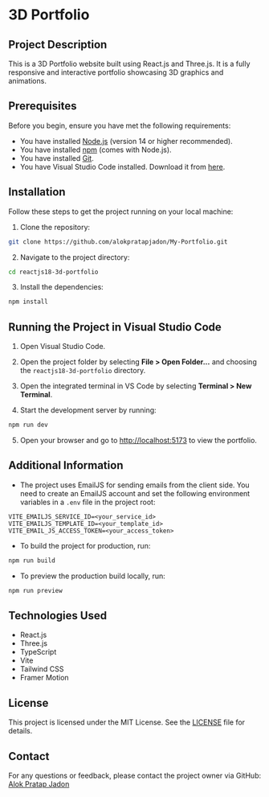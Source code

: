 # 3D Portfolio

## Project Description

This is a 3D Portfolio website built using React.js and Three.js. It is a fully responsive and interactive portfolio showcasing 3D graphics and animations.

## Prerequisites

Before you begin, ensure you have met the following requirements:

- You have installed [Node.js](https://nodejs.org/en/) (version 14 or higher recommended).
- You have installed [npm](https://www.npmjs.com/get-npm) (comes with Node.js).
- You have installed [Git](https://git-scm.com/downloads).
- You have Visual Studio Code installed. Download it from [here](https://code.visualstudio.com/).

## Installation

Follow these steps to get the project running on your local machine:

1. Clone the repository:

```bash
git clone https://github.com/alokpratapjadon/My-Portfolio.git
```

2. Navigate to the project directory:

```bash
cd reactjs18-3d-portfolio
```

3. Install the dependencies:

```bash
npm install
```

## Running the Project in Visual Studio Code

1. Open Visual Studio Code.

2. Open the project folder by selecting **File > Open Folder...** and choosing the `reactjs18-3d-portfolio` directory.

3. Open the integrated terminal in VS Code by selecting **Terminal > New Terminal**.

4. Start the development server by running:

```bash
npm run dev
```

5. Open your browser and go to [http://localhost:5173](http://localhost:5173) to view the portfolio.

## Additional Information

- The project uses EmailJS for sending emails from the client side. You need to create an EmailJS account and set the following environment variables in a `.env` file in the project root:

```
VITE_EMAILJS_SERVICE_ID=<your_service_id>
VITE_EMAILJS_TEMPLATE_ID=<your_template_id>
VITE_EMAIL_JS_ACCESS_TOKEN=<your_access_token>
```

- To build the project for production, run:

```bash
npm run build
```

- To preview the production build locally, run:

```bash
npm run preview
```

## Technologies Used

- React.js
- Three.js
- TypeScript
- Vite
- Tailwind CSS
- Framer Motion

## License

This project is licensed under the MIT License. See the [LICENSE](./LICENSE) file for details.

## Contact

For any questions or feedback, please contact the project owner via GitHub: [Alok Pratap Jadon](https://github.com/alokpratapjadon)
